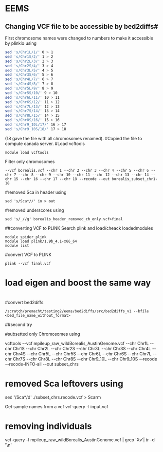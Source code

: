 # EEMS
## Changing VCF file to be accessible by bed2diffs#
First chromosome names were changed to numbers to make it accessible by plinkio using
```bash
sed 's/Chr1L/1/' 0 > 1
sed 's/Chr1S/2/' 1 > 2
sed 's/Chr2L/3/' 2 > 3
sed 's/Chr2S/4/' 3 > 4
sed 's/Chr3L/5/' 4 > 5
sed 's/Chr3S/6/' 5 > 6
sed 's/Chr4L/7/' 6 > 7
sed 's/Chr4S/8/' 7 > 8
sed 's/Chr5L/9/' 8 > 9
sed 's/Chr5S/10/' 9 > 10
sed 's/Chr6L/11/' 10 > 11
sed 's/Chr6S/12/' 11 > 12
sed 's/Chr7L/13/' 12 > 13
sed 's/Chr7S/14/' 13 > 14
sed 's/Chr8L/15/' 14 > 15
sed 's/Chr8S/16/' 15 > 16
sed 's/Chr9_10L/17/' 16 > 17
sed 's/Chr9_10S/18/' 17 > 18
```
(18 gave the file with all chromosomes renamed).
#Copied the file to compute canada server.
#Load vcftools
```
module load vcftools
```
Filter only chromosomes
```
--vcf borealis.vcf --chr 1 --chr 2 --chr 3 --chr 4 --chr 5 --chr 6 --chr 7 --chr 8 --chr 9 --chr 10 --chr 11 --chr 12 --chr 13 --chr 14 --chr 15 --chr 16 --chr 17 --chr 18 --recode --out borealis_subset_chr1-18
```
#removed Sca in header using
```
sed 's/Sca*//' in > out
```
#removed underscores using
```
sed 's/_//g' borealis_header_removed_ch_only.vcf>final
```

##converting VCF to PLINK
Search plink and load/cheack loadedmodules
```
module spider plink
module load plink/1.9b_4.1-x86_64
module list
```
#convert VCF to PLINK
```
plink --vcf final.vcf
```

# load eigen and boost the same way
#
#convert bed2diffs
```
/scratch/premacht/testing2/eems/bed2diffs/src/bed2diffs_v1 --bfile <bed_file_name_without_format>
```
##second try

#subsetted only Chromosomes using

vcftools --vcf mpileup_raw_wildBorealis_AustinGenome.vcf --chr Chr1L --chr Chr1S --chr Chr2L --chr Chr2S --chr Chr3L --chr Chr3S --chr Chr4L --chr Chr4S --chr Chr5L --chr Chr5S --chr Chr6L --chr Chr6S --chr Chr7L --chr Chr7S --chr Chr8L --chr Chr8S --chr Chr9_10L --chr Chr9_10S --recode --recode-INFO-all --out subset_chrs

# removed Sca leftovers using
sed '/Sca*/d' ./subset_chrs.recode.vcf > Scarm

Get sample names from a vcf
vcf-query -l input.vcf

# removing individuals

vcf-query -l mpileup_raw_wildBorealis_AustinGenome.vcf | grep 'Xv'| tr -d '\n'


